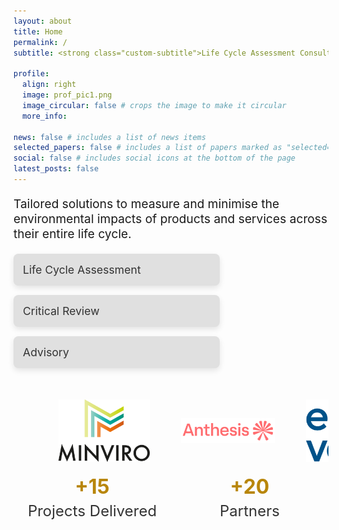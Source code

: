 ```yaml
---
layout: about
title: Home
permalink: /
subtitle: <strong class="custom-subtitle">Life Cycle Assessment Consultant - PhD, PIEMA, REnvP</strong> #<a href='#'>Affiliations</a>. Address. Contacts. Motto. Etc.

profile:
  align: right
  image: prof_pic1.png
  image_circular: false # crops the image to make it circular
  more_info:

news: false # includes a list of news items
selected_papers: false # includes a list of papers marked as "selected={true}"
social: false # includes social icons at the bottom of the page
latest_posts: false
---
```


<p style="font-size: 1.2rem;">Tailored solutions to measure and minimise the environmental impacts of products and services across their entire life cycle.</p>

<div class="expertise-boxes">
  <div class="box" id="lca">
    <a href="/services">
      <h3>Life Cycle Assessment</h3>
    </a>
  </div>

  <div class="box" id="review">
    <a href="/services">
      <h3>Critical Review</h3>
    </a>
  </div>

  <div class="box" id="advisory">
    <a href="/services">
      <h3>Advisory</h3>
    </a>
  </div>
</div>

<!-- Scrolling logos container -->
<div class="scrolling-logos">
  <div class="logo-container">
    <img src="logo_minviro.png" alt="Minviro" />
    <img src="logo_anthesis.png" alt="Anthesis" />
    <img src="logo_eightversa.png" alt="Eight Versa" />
    <img src="logo_ccc.png" alt="CCC" />
    <img src="logo_bmi.png" alt="BMI" />
    <img src="logo_ucl.png" alt="UCL" />
    <img src="logo_bath.png" alt="Bath" />
    <img src="logo_emf.png" alt="EMF" />
    <img src="logo_nursem.png" alt="Nursem" />
    <img src="logo_pathways.png" alt="Pathways" />
    <img src="logo_carbongraph.png" alt="CG" />
    <img src="logo_relondon.png" alt="ReLondon" />
    <img src="logo_earthly.png" alt="Earthly" />
    <img src="logo_scholartribe.png" alt="ST" />
    <img src="logo_razbio.png" alt="Razbio" />
    <img src="logo_gc.png" alt="GW" />
    <img src="logo_banes.png" alt="Banes" />
  </div>
</div>

<!-- Metrics Section -->
<div class="metrics-section">
  <div class="metric">
    <h3>+15</h3>
    <p>Projects Delivered</p>
  </div>
  <div class="metric">
    <h3>+20</h3>
    <p>Partners</p>
  </div>
</div>


<style>
/* Styling the subtitle */
.custom-subtitle {
  color: #B8860B;  /* Example color (gold) */
}

/* Metrics Section Styling */
/* Metrics Section Styling */
.metrics-section {
  display: flex; /* Keep metrics horizontally aligned */
  justify-content: space-around; /* Spread the metrics evenly */
  margin: 20px 0; /* Add space above and below */
  text-align: center;
}

.metrics-section .metric {
  flex: 1; /* Ensure both metrics take equal width */
  margin: 0 10px; /* Space between metrics */
}

.metrics-section .metric h3 {
  margin: 0;
  font-size: 2.0rem; /* Slightly smaller than before */
  color: #B8860B; /* Gold color for emphasis */
}

.metrics-section .metric p {
  margin: 5px 0 0;
  font-size: 1.5rem;
  color: #333; /* Neutral text color */
}

/* Styling the boxes */
.expertise-boxes {
  display: flex;
  flex-direction: column;  /* Stack the boxes vertically */
  gap: 15px;  /* space between the boxes */
  margin-top: 20px; /* space from the paragraph */
  align-items: right;  /* Center the boxes horizontally */
}

.expertise-boxes .box {
  background-color: #e0e0e0;  /* light gray background */
  padding: 15px;
  border-radius: 8px;
  text-align: left;
  box-shadow: 0px 4px 10px rgba(0, 0, 0, 0.1);
  transition: all 0.3s ease;  /* smooth transition for hover effect */
  width: 90%;  /* Set a percentage width (or adjust based on desired size) */
  max-width: 300px;  /* Limit the maximum width of the box */
}

.expertise-boxes .box a {
  text-decoration: none;
  color: #B8860B;  /* dark text */
  font-size: 1.0rem;  /* slightly smaller font size */
  font-weight: 300;  /* semi-bold font weight */
}

.expertise-boxes .box:hover {
  background-color: #F7F1E1;  /* change background on hover */ 
  box-shadow: 0px 6px 15px rgba(0, 0, 0, 0.2);  /* enhance shadow on hover */
}

.expertise-boxes .box h3 {
  margin: 0;
  font-size: 1.1rem;  /* slightly smaller font size */
  color: #333;  /* dark text color */
  font-weight: 400;  /* semi-bold font weight */
}

/* Styling the scrolling logos */
.scrolling-logos {
  width: 100%;
  overflow: hidden;  /* Hide the overflow */
  margin-top: 50px;  /* Space from the boxes */
}

.logo-container {
  display: flex;
  animation: scroll 35s linear infinite;  /* Slower scrolling animation */
}

.logo-container img {
  max-width: 150px; /* Set the maximum width for all logos */
  max-height: 100px; /* Set the maximum height for all logos */
  margin-right: 50px; /* Space between logos */
  object-fit: contain; /* Maintain aspect ratio and ensure logos fit */
}

/* Keyframes for the scrolling */
@keyframes scroll {
  0% {
    transform: translateX(30%);  /* Start off-screen */
  }
  100% {
    transform: translateX(-300%);  /* End off-screen */
  }
}
</style>
